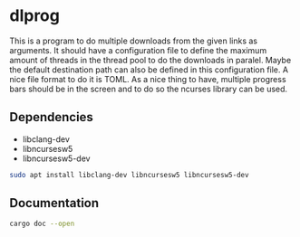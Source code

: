 dlprog
=======

This is a program to do multiple downloads from the given links as arguments.
It should have a configuration file to define the maximum amount of threads in the thread pool to do the downloads in paralel. Maybe the default destination path can also be defined in this configuration file. A nice file format to do it is TOML.
As a nice thing to have, multiple progress bars should be in the screen and to do so the ncurses library can be used.

## Dependencies
* libclang-dev
* libncursesw5
* libncursesw5-dev

```bash
sudo apt install libclang-dev libncursesw5 libncursesw5-dev
``` 

## Documentation
```bash
cargo doc --open
```